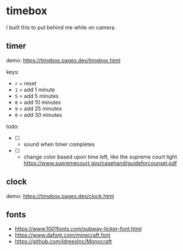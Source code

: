 # timebox

I built this to put behind me while on camera.

## timer

demo: <https://timebox.pages.dev/timebox.html>

keys:

* `r` = reset
* `1` = add 1 minute
* `5` = add 5 minutes
* `8` = add 10 minutes
* `9` = add 25 minutes
* `0` = add 30 minutes

todo:

- [ ] - sound when timer completes
- [ ] - change color based upon time left, like the supreme court light <https://www.supremecourt.gov/casehand/guideforcounsel.pdf>


## clock

demo: <https://timebox.pages.dev/clock.html>


## fonts

* https://www.1001fonts.com/subway-ticker-font.html
* https://www.dafont.com/minecraft.font
* https://github.com/IdreesInc/Monocraft
